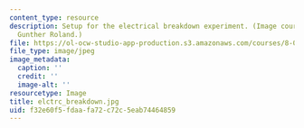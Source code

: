 ```yaml
---
content_type: resource
description: Setup for the electrical breakdown experiment. (Image courtesy of Prof.
  Gunther Roland.)
file: https://ol-ocw-studio-app-production.s3.amazonaws.com/courses/8-02x-physics-ii-electricity-magnetism-with-an-experimental-focus-spring-2005/f32e60f5fdaafa72c72c5eab74464859_elctrc_breakdown.jpg
file_type: image/jpeg
image_metadata:
  caption: ''
  credit: ''
  image-alt: ''
resourcetype: Image
title: elctrc_breakdown.jpg
uid: f32e60f5-fdaa-fa72-c72c-5eab74464859
---
```

